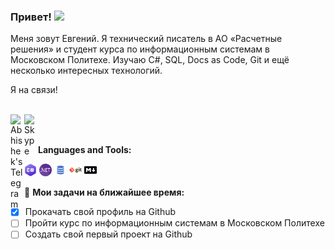 ### Привет! <img src="https://media.giphy.com/media/hvRJCLFzcasrR4ia7z/giphy.gif" width="25px">



Меня зовут Евгений.
Я технический писатель в АО «Расчетные решения» и студент курса по информационным системам в Московском Политехе. Изучаю C#, SQL, Docs as Code, Git и ещё несколько интересных технологий.

Я на связи!

<br />

<a href="https://t.me/bogdanov_evg">
  <img align="left" alt="Abhishek's Telegram" width="22px" src="https://cdn.jsdelivr.net/npm/simple-icons@v3/icons/telegram.svg" />
</a>

<a href="https://join.skype.com/invite/DUaDhLP3MuUa">
  <img align="left" alt="Skype" width="22px" src="https://cdn.jsdelivr.net/npm/simple-icons@v3/icons/skype.svg" />
</a>

<br />

<br />

**Languages and Tools:**  

<code><img height="20" src="https://raw.githubusercontent.com/github/explore/80688e429a7d4ef2fca1e82350fe8e3517d3494d/topics/csharp/csharp.png"></code>
<code><img height="20" src="https://raw.githubusercontent.com/github/explore/80688e429a7d4ef2fca1e82350fe8e3517d3494d/topics/dotnet/dotnet.png"></code>
<code><img height="20" src="https://raw.githubusercontent.com/github/explore/80688e429a7d4ef2fca1e82350fe8e3517d3494d/topics/sql/sql.png"></code>
<code><img height="20" src="https://raw.githubusercontent.com/github/explore/80688e429a7d4ef2fca1e82350fe8e3517d3494d/topics/git/git.png"></code>
<code><img height="20" src="https://raw.githubusercontent.com/github/explore/80688e429a7d4ef2fca1e82350fe8e3517d3494d/topics/markdown/markdown.png"></code>

🚧 **Мои задачи на ближайшее время:**
<!-- TODO-IST:START -->
* [x] Прокачать свой профиль на Github
* [ ] Пройти курс по информационным системам в Московском Политехе
* [ ] Создать свой первый проект на Github       
<!-- TODO-IST:END -->
